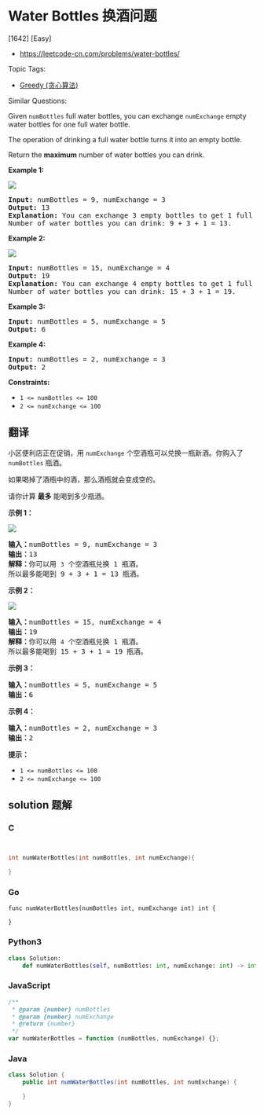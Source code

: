# Water Bottles 换酒问题

[1642] [Easy]

- https://leetcode-cn.com/problems/water-bottles/

Topic Tags:

- [Greedy (贪心算法)](https://leetcode-cn.com/tag/greedy/)

Similar Questions:

Given `numBottles` full water bottles, you can exchange `numExchange` empty water bottles for one full water bottle.

The operation of drinking a full water bottle turns it into an empty bottle.

Return the **maximum** number of water bottles you can drink.

**Example 1:**

**![](https://assets.leetcode.com/uploads/2020/07/01/sample_1_1875.png)**

<pre><strong>Input:</strong> numBottles = 9, numExchange = 3
<strong>Output:</strong> 13
<strong>Explanation:</strong> You can exchange 3 empty bottles to get 1 full water bottle.
Number of water bottles you can&nbsp;drink: 9 + 3 + 1 = 13.
</pre>

**Example 2:**

![](https://assets.leetcode.com/uploads/2020/07/01/sample_2_1875.png)

<pre><strong>Input:</strong> numBottles = 15, numExchange = 4
<strong>Output:</strong> 19
<strong>Explanation:</strong> You can exchange 4 empty bottles to get 1 full water bottle. 
Number of water bottles you can&nbsp;drink: 15 + 3 + 1 = 19.
</pre>

**Example 3:**

<pre><strong>Input:</strong> numBottles = 5, numExchange = 5
<strong>Output:</strong> 6
</pre>

**Example 4:**

<pre><strong>Input:</strong> numBottles = 2, numExchange = 3
<strong>Output:</strong> 2
</pre>

**Constraints:**

- `1 <= numBottles <= 100`
- `2 <= numExchange <= 100`

## 翻译

小区便利店正在促销，用 `numExchange` 个空酒瓶可以兑换一瓶新酒。你购入了 `numBottles` 瓶酒。

如果喝掉了酒瓶中的酒，那么酒瓶就会变成空的。

请你计算 **最多** 能喝到多少瓶酒。

**示例 1：**

**![](https://assets.leetcode-cn.com/aliyun-lc-upload/uploads/2020/07/19/sample_1_1875.png)**

<pre><strong>输入：</strong>numBottles = 9, numExchange = 3
<strong>输出：</strong>13
<strong>解释：</strong>你可以用 <code>3</code> 个空酒瓶兑换 1 瓶酒。
所以最多能喝到 9 + 3 + 1 = 13 瓶酒。
</pre>

**示例 2：**

![](https://assets.leetcode-cn.com/aliyun-lc-upload/uploads/2020/07/19/sample_2_1875.png)

<pre><strong>输入：</strong>numBottles = 15, numExchange = 4
<strong>输出：</strong>19
<strong>解释：</strong>你可以用 <code>4</code> 个空酒瓶兑换 1 瓶酒。
所以最多能喝到 15 + 3 + 1 = 19 瓶酒。
</pre>

**示例 3：**

<pre><strong>输入：</strong>numBottles = 5, numExchange = 5
<strong>输出：</strong>6
</pre>

**示例 4：**

<pre><strong>输入：</strong>numBottles = 2, numExchange = 3
<strong>输出：</strong>2
</pre>

**提示：**

- `1 <= numBottles <= 100`
- `2 <= numExchange <= 100`

## solution 题解

### C

```c


int numWaterBottles(int numBottles, int numExchange){

}
```

### Go

```golang
func numWaterBottles(numBottles int, numExchange int) int {

}
```

### Python3

```python
class Solution:
    def numWaterBottles(self, numBottles: int, numExchange: int) -> int:
```

### JavaScript

```javascript
/**
 * @param {number} numBottles
 * @param {number} numExchange
 * @return {number}
 */
var numWaterBottles = function (numBottles, numExchange) {};
```

### Java

```java
class Solution {
    public int numWaterBottles(int numBottles, int numExchange) {

    }
}
```
